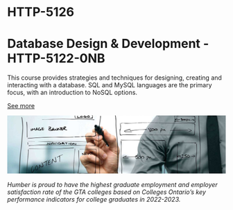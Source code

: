 # HTTP-5126
# Database Design &amp; Development - HTTP-5122-0NB

This course provides strategies and techniques for designing, creating and interacting with a database. SQL and MySQL languages are the primary focus, with an introduction to NoSQL options.

[See more](https://www.humber.ca/course.html?code=HTTP%205126)

![img](web-development-certificate.jpg)

*Humber is proud to have the highest graduate employment and employer satisfaction rate of the GTA colleges based on Colleges Ontario’s key performance indicators for college graduates in 2022-2023.*
